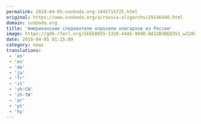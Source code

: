 ```yaml
---
permalink: 2018-04-05-svoboda.org-1445715725.html
original: https://www.svoboda.org/a/russia-oligarchs/29146440.html
domain: svoboda.org
title: 'Американские следователи опросили олигархов из России'
image: https://gdb.rferl.org/5EEE0055-1328-44A5-994D-BA32B3BED351_w1200_r1_s.jpg
date: 2018-04-05 01:15:09
category: news
translations: 
 - 'en'
 - 'es'
 - 'de'
 - 'ja'
 - 'fr'
 - 'it'
 - 'zh-CN'
 - 'zh-TW'
 - 'ar'
 - 'pt'
 - 'hy'
---
```


